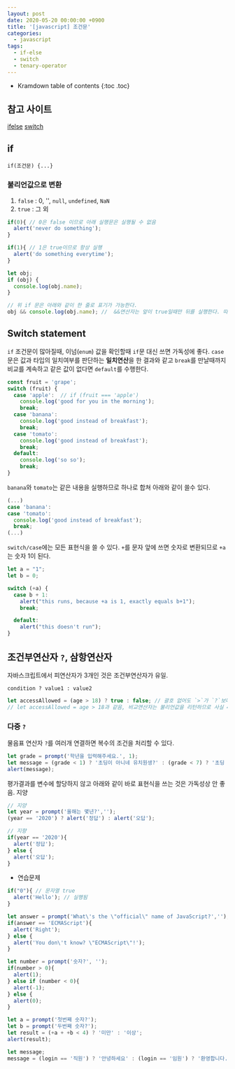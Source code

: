 ```yaml
---
layout: post
date: 2020-05-20 00:00:00 +0900
title: '[javascript] 조건문'
categories:
  - javascript
tags:
  - if-else
  - switch
  - tenary-operator
---
```


* Kramdown table of contents
{:toc .toc}

## 참고 사이트

[ifelse](https://javascript.info/ifelse)
[switch](https://javascript.info/switch)



## if

`if(조건문) {...}`

### 불리언값으로 변환

1. `false` : 0, '', `null`, `undefined`, `NaN`
2. `true` : 그 외

```js
if(0){ // 0은 false 이므로 아래 실행문은 실행될 수 없음
  alert('never do something');
}

if(1){ // 1은 true이므로 항상 실행
  alert('do something everytime');
}

let obj;
if (obj) {
  console.log(obj.name);
}

// 위 if 문은 아래와 같이 한 줄로 표기가 가능한다.
obj && console.log(obj.name); //  &&연산자는 앞이 true일때만 뒤를 실행한다. 따라서 이렇게 유효성 체크를 하면 된다.  
```

## Switch statement

`if` 조건문이 많아질때, 이넘(`enum`) 값을 확인할때 `if`문 대신 쓰면 가독성에 좋다. `case`문은 값과 타입의 일치여부를 판단하는 **일치연산**을 한 결과와 같고 `break`를 만날때까지 비교를 계속하고 같은 값이 없다면 `default`를 수행한다.  

```js
const fruit = 'grape';
switch (fruit) {
  case 'apple':  // if (fruit === 'apple')
    console.log('good for you in the morning');
    break;
  case 'banana':
    console.log('good instead of breakfast');
    break;
  case 'tomato':
    console.log('good instead of breakfast');
    break;
  default:
    console.log('so so');
    break;
}
```

`banana`와 `tomato`는 같은 내용을 실행하므로 하나로 합쳐 아래와 같이 쓸수 있다.  

```js
(...)
case 'banana':
case 'tomato':
  console.log('good instead of breakfast');
  break;
(...)
```

`switch/case`에는 모든 표현식을 쓸 수 있다. `+`를 문자 앞에 쓰면 숫자로 변환되므로 `+a`는 숫자 1이 된다.

```js
let a = "1";
let b = 0;

switch (+a) {
  case b + 1:
    alert("this runs, because +a is 1, exactly equals b+1");
    break;

  default:
    alert("this doesn't run");
}
```


## 조건부연산자 `?`, 삼항연산자

자바스크립트에서 피연산자가 3개인 것은 조건부연산자가 유일.

`condition ? value1 : value2`

```js
let accessAllowed = (age > 18) ? true : false; // 괄호 없어도 `>`가 `?`보다 우선순위가 높아 먼저 실행. 가독성 위해 괄호 사용.
// let accessAllowed = age > 18과 같음, 비교연산자는 불리언값을 리턴하므로 사실 42line처럼 할 필요는 없다.
```

### 다중 `?`

물음표 연산자 `?`를 여러개 연결하면 복수의 조건을 처리할 수 있다.

```js
let grade = prompt('학년을 입력해주세요.', 1);
let message = (grade < 1) ? '초딩이 아니네 유치원생?' : (grade < 7) ? '초딩 안녕?' : (grade < 8) ? '초등학생이 아니네' : '혹시 중딩?';
alert(message);
```

평가결과를 변수에 할당하지 않고 아래와 같이 바로 표현식을 쓰는 것은 가독성상 안 좋음. 지양

```js
// 지양
let year = prompt('올해는 몇년?','');
(year == '2020') ? alert('정답') : alert('오답');

// 지향
if(year == '2020'){
  alert('정답');
} else {
  alert('오답');
}
```

* 연습문제

```js
if("0"){ // 문자열 true
  alert('Hello'); // 실행됨
}
```

```js
let answer = prompt('What\'s the \"official\" name of JavaScript?','');
if(answer == 'ECMAScript'){
  alert('Right');
} else {
  alert('You don\'t know? \"ECMAScript\"!');
}
```

```js
let number = prompt('숫자?', '');
if(number > 0){
  alert(1);
} else if (number < 0){
  alert(-1);
} else {
  alert(0);
}
```

```js
let a = prompt('첫번째 숫자?');
let b = prompt('두번째 숫자?');
let result = (+a + +b < 4) ? '미만' : '이상';
alert(result);
```

```js
let message;
message = (login == '직원') ? '안녕하세요' : (login == '임원') ? '환영합니다.' : (login == '') ? '로그인이 필요합니다.' : '';
```
